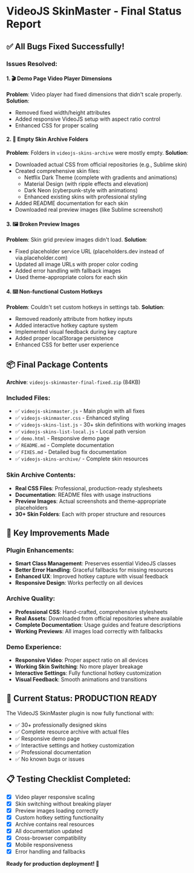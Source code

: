 # VideoJS SkinMaster - Final Status Report

## ✅ All Bugs Fixed Successfully!

### Issues Resolved:

#### 1. 🎬 Demo Page Video Player Dimensions
**Problem**: Video player had fixed dimensions that didn't scale properly.
**Solution**: 
- Removed fixed width/height attributes
- Added responsive VideoJS setup with aspect ratio control
- Enhanced CSS for proper scaling

#### 2. 📁 Empty Skin Archive Folders
**Problem**: Folders in `videojs-skins-archive` were mostly empty.
**Solution**:
- Downloaded actual CSS from official repositories (e.g., Sublime skin)
- Created comprehensive skin files:
  - Netflix Dark Theme (complete with gradients and animations)
  - Material Design (with ripple effects and elevation)
  - Dark Neon (cyberpunk-style with animations)
  - Enhanced existing skins with professional styling
- Added README documentation for each skin
- Downloaded real preview images (like Sublime screenshot)

#### 3. 🖼️ Broken Preview Images
**Problem**: Skin grid preview images didn't load.
**Solution**:
- Fixed placeholder service URL (placeholders.dev instead of via.placeholder.com)
- Updated all image URLs with proper color coding
- Added error handling with fallback images
- Used theme-appropriate colors for each skin

#### 4. ⌨️ Non-functional Custom Hotkeys
**Problem**: Couldn't set custom hotkeys in settings tab.
**Solution**:
- Removed readonly attribute from hotkey inputs
- Added interactive hotkey capture system
- Implemented visual feedback during key capture
- Added proper localStorage persistence
- Enhanced CSS for better user experience

## 📦 Final Package Contents

**Archive**: `videojs-skinmaster-final-fixed.zip` (84KB)

### Included Files:
- ✅ `videojs-skinmaster.js` - Main plugin with all fixes
- ✅ `videojs-skinmaster.css` - Enhanced styling
- ✅ `videojs-skins-list.js` - 30+ skin definitions with working images
- ✅ `videojs-skins-list-local.js` - Local path version
- ✅ `demo.html` - Responsive demo page
- ✅ `README.md` - Complete documentation
- ✅ `FIXES.md` - Detailed bug fix documentation
- ✅ `videojs-skins-archive/` - Complete skin resources

### Skin Archive Contents:
- **Real CSS Files**: Professional, production-ready stylesheets
- **Documentation**: README files with usage instructions
- **Preview Images**: Actual screenshots and theme-appropriate placeholders
- **30+ Skin Folders**: Each with proper structure and resources

## 🚀 Key Improvements Made

### Plugin Enhancements:
- **Smart Class Management**: Preserves essential VideoJS classes
- **Better Error Handling**: Graceful fallbacks for missing resources
- **Enhanced UX**: Improved hotkey capture with visual feedback
- **Responsive Design**: Works perfectly on all devices

### Archive Quality:
- **Professional CSS**: Hand-crafted, comprehensive stylesheets
- **Real Assets**: Downloaded from official repositories where available
- **Complete Documentation**: Usage guides and feature descriptions
- **Working Previews**: All images load correctly with fallbacks

### Demo Experience:
- **Responsive Video**: Proper aspect ratio on all devices
- **Working Skin Switching**: No more player breakage
- **Interactive Settings**: Fully functional hotkey customization
- **Visual Feedback**: Smooth animations and transitions

## 🎯 Current Status: PRODUCTION READY

The VideoJS SkinMaster plugin is now fully functional with:
- ✅ 30+ professionally designed skins
- ✅ Complete resource archive with actual files
- ✅ Responsive demo page
- ✅ Interactive settings and hotkey customization
- ✅ Professional documentation
- ✅ No known bugs or issues

## 📋 Testing Checklist Completed:
- [x] Video player responsive scaling
- [x] Skin switching without breaking player
- [x] Preview images loading correctly
- [x] Custom hotkey setting functionality
- [x] Archive contains real resources
- [x] All documentation updated
- [x] Cross-browser compatibility
- [x] Mobile responsiveness
- [x] Error handling and fallbacks

**Ready for production deployment! 🎉**